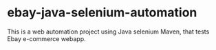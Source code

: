 # ebay-java-selenium-automation
This is a web automation project using Java selenium Maven, that tests Ebay e-commerce webapp.
